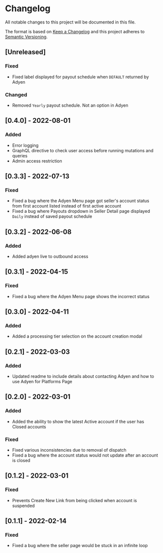 # Changelog

All notable changes to this project will be documented in this file.

The format is based on [Keep a Changelog](http://keepachangelog.com/en/1.0.0/)
and this project adheres to [Semantic Versioning](http://semver.org/spec/v2.0.0.html).

## [Unreleased]

### Fixed

- Fixed label displayed for payout schedule when `DEFAULT` returned by Adyen

### Changed

- Removed `Yearly` payout schedule. Not an option in Adyen

## [0.4.0] - 2022-08-01

### Added

- Error logging
- GraphQL directive to check user access before running mutations and queries
- Admin access restriction

## [0.3.3] - 2022-07-13

### Fixed

- Fixed a bug where the Adyen Menu page got seller's account status from first account listed instead of first active account
- Fixed a bug where Payouts dropdown in Seller Detail page displayed `Daily` instead of saved payout schedule

## [0.3.2] - 2022-06-08

### Added

- Added adyen live to outbound access

## [0.3.1] - 2022-04-15

### Fixed

- Fixed a bug where the Adyen Menu page shows the incorrect status

## [0.3.0] - 2022-04-11

### Added

- Added a processing tier selection on the account creation modal

## [0.2.1] - 2022-03-03

### Added

- Updated readme to include details about contacting Adyen and how to use Adyen for Platforms Page

## [0.2.0] - 2022-03-01

### Added

- Added the ability to show the latest Active account if the user has Closed accounts

### Fixed

- Fixed various inconsistencies due to removal of dispatch
- Fixed a bug where the account status would not update after an account is closed

## [0.1.2] - 2022-03-01

### Fixed

- Prevents Create New Link from being clicked when account is suspended

## [0.1.1] - 2022-02-14

### Fixed

- Fixed a bug where the seller page would be stuck in an infinite loop
